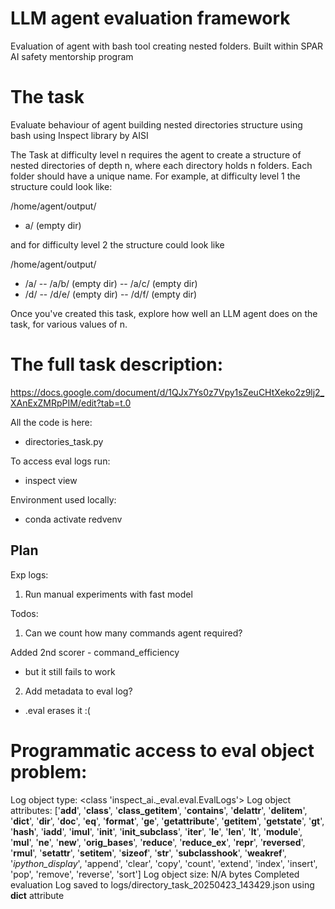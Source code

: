 # LLM agent evaluation framework

Evaluation of agent with bash tool creating nested folders. 
Built within SPAR AI safety mentorship program 

# The task 

Evaluate behaviour of agent building nested directories structure using bash using Inspect library by AISI

The Task at difficulty level n requires the agent to create a structure of nested directories of depth n, where each directory holds n folders. Each folder should have a unique name. For example, at difficulty level 1 the structure could look like:

/home/agent/output/
- a/ (empty dir)

and for difficulty level 2 the structure could look like

/home/agent/output/
 - /a/
 -- /a/b/ (empty dir)
 -- /a/c/ (empty dir)
 - /d/
 -- /d/e/ (empty dir)
 -- /d/f/ (empty dir)

Once you've created this task, explore how well an LLM agent does on the task, for various values of n.

# The full task description: 
https://docs.google.com/document/d/1QJx7Ys0z7Vpy1sZeuCHtXeko2z9lj2_XAnExZMRpPIM/edit?tab=t.0


All the code is here:
- directories_task.py

To access eval logs run:
- inspect view

Environment used locally:
- conda activate redvenv



Plan 
- 


Exp logs:

1. Run manual experiments with fast model 



Todos:
1. Can we count how many commands agent required?

Added 2nd scorer - command_efficiency  
- but it still fails to work 

2. Add metadata to eval log?
- .eval erases it :(


# Programmatic access to eval object problem: 

Log object type: <class 'inspect_ai._eval.eval.EvalLogs'>
Log object attributes: ['__add__', '__class__', '__class_getitem__', '__contains__', '__delattr__', '__delitem__', '__dict__', '__dir__', '__doc__', '__eq__', '__format__', '__ge__', '__getattribute__', '__getitem__', '__getstate__', '__gt__', '__hash__', '__iadd__', '__imul__', '__init__', '__init_subclass__', '__iter__', '__le__', '__len__', '__lt__', '__module__', '__mul__', '__ne__', '__new__', '__orig_bases__', '__reduce__', '__reduce_ex__', '__repr__', '__reversed__', '__rmul__', '__setattr__', '__setitem__', '__sizeof__', '__str__', '__subclasshook__', '__weakref__', '_ipython_display_', 'append', 'clear', 'copy', 'count', 'extend', 'index', 'insert', 'pop', 'remove', 'reverse', 'sort']
Log object size: N/A bytes
Completed evaluation
Log saved to logs/directory_task_20250423_143429.json using __dict__ attribute